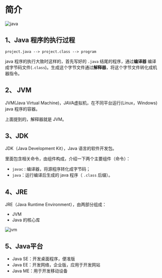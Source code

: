# 简介

![java](https://ss0.bdstatic.com/70cFvHSh_Q1YnxGkpoWK1HF6hhy/it/u=875933571,2598587787&fm=26&gp=0.jpg)

## 1、Java 程序的执行过程

```
project.java --> project.class --> program
```

java 程序的执行大致时这样的，首先写好的 `.java` 结尾的程序，通过**编译器** 编译成字节码文件(`.class`)。生成这个字节文件通过**解释器**，将这个字节文件转化成机器指令。

## 2、 JVM

JVM(Java Virtual Machine)，JAVA虚拟机，在不同平台运行(Linux，Windows) java 程序的容器。

上面提到的，解释器就是 JVM。

## 3、JDK 

JDK（Java Development Kit），Java 语言的软件开发包。

里面包含相关命令，由组件构成，介绍一下两个主要组件（命令）：

- `javac` : 编译器，将源程序转化成字节码；
- `java`：运行编译后生成的 java 程序（ `.class` 后缀）。

## 4、JRE

JRE（Java Runtime Environment），由两部分组成：

- JVM
- Java 的核心库

![jvm](jvm.png)

## 5、Java平台

- Java SE：开发桌面程序，便准版
- Java EE：开发网络，企业版，应用于开发网站
- Java ME：用于开发移动设备
 
 <comment-comment/> 
 